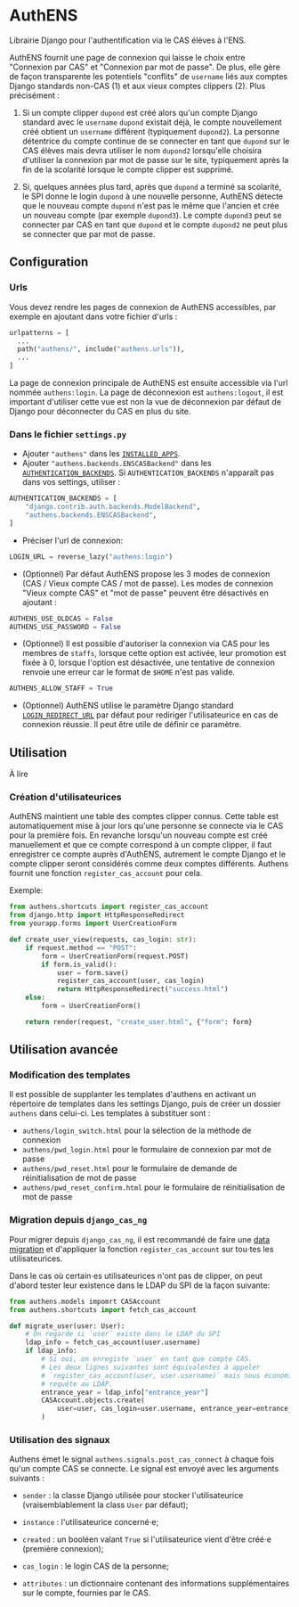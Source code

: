 # AuthENS

Librairie Django pour l'authentification via le CAS élèves à l'ENS.

AuthENS fournit une page de connexion qui laisse le choix entre "Connexion par
CAS" et "Connexion par mot de passe".
De plus, elle gère de façon transparente les potentiels "conflits" de `username`
liés aux comptes Django standards non-CAS (1) et aux vieux comptes clippers (2).
Plus précisément :

1. Si un compte clipper `dupond` est créé alors qu'un compte Django standard
   avec le `username` `dupond` existait déjà, le compte nouvellement créé
   obtient un `username` différent (typiquement `dupond2`).
   La personne détentrice du compte continue de se connecter en tant que
   `dupond` sur le CAS élèves mais devra utiliser le nom `dupond2` lorsqu'elle
   choisira d'utiliser la connexion par mot de passe sur le site, typiquement
   après la fin de la scolarité lorsque le compte clipper est supprimé.

2. Si, quelques années plus tard, après que `dupond` a terminé sa scolarité, le
   SPI donne le login `dupond` à une nouvelle personne, AuthENS détecte que le
   nouveau compte `dupond` n'est pas le même que l'ancien et crée un nouveau
   compte (par exemple `dupond3`).
   Le compte `dupond3` peut se connecter par CAS en tant que `dupond` et le
   compte `dupond2` ne peut plus se connecter que par mot de passe.


## Configuration

### Urls

Vous devez rendre les pages de connexion de AuthENS accessibles, par exemple en
ajoutant dans votre fichier d'urls :

```python
urlpatterns = [
  ...
  path("authens/", include("authens.urls")),
  ...
]
```

La page de connexion principale de AuthENS est ensuite accessible via l'url
nommée `authens:login`.
La page de déconnexion est `authens:logout`, il est important d'utiliser cette
vue est non la vue de déconnexion par défaut de Django pour déconnecter du CAS
en plus du site.

### Dans le fichier `settings.py`

- Ajouter `"authens"` dans les [`INSTALLED_APPS`](https://docs.djangoproject.com/en/3.0/ref/settings/#installed-apps).
- Ajouter `"authens.backends.ENSCASBackend"` dans les
  [`AUTHENTICATION_BACKENDS`](https://docs.djangoproject.com/en/3.0/ref/settings/#authentication-backends).
  Si `AUTHENTICATION_BACKENDS` n'apparaît pas dans vos settings, utiliser :

```python
AUTHENTICATION_BACKENDS = [
    "django.contrib.auth.backends.ModelBackend",
    "authens.backends.ENSCASBackend",
]
```

- Préciser l'url de connexion:

```python
LOGIN_URL = reverse_lazy("authens:login")
```

- (Optionnel) Par défaut AuthENS propose les 3 modes de connexion (CAS / Vieux
  compte CAS / mot de passe). Les modes de connexion "Vieux compte CAS" et
  "mot de passe" peuvent être désactivés en ajoutant :

```python
AUTHENS_USE_OLDCAS = False
AUTHENS_USE_PASSWORD = False
```

- (Optionnel) Il est possible d'autoriser la connexion via CAS pour les membres
  de `staffs`, lorsque cette option est activée, leur promotion est fixée à 0,
  lorsque l'option est désactivée, une tentative de connexion renvoie une erreur
  car le format de `$HOME` n'est pas valide.

```python
AUTHENS_ALLOW_STAFF = True
```


- (Optionnel) AuthENS utilise le paramètre Django standard
  [`LOGIN_REDIRECT_URL`](https://docs.djangoproject.com/en/3.0/ref/settings/#login-redirect-url)
  par défaut pour rediriger l'utilisateurice en cas de connexion réussie.
  Il peut être utile de définir ce paramètre.


## Utilisation

À lire

### Création d'utilisateurices

AuthENS maintient une table des comptes clipper connus.
Cette table est automatiquement mise à jour lors qu'une personne se connecte via
le CAS pour la première fois.
En revanche lorsqu'un nouveau compte est créé manuellement et que ce compte
correspond à un compte clipper, il faut enregistrer ce compte auprès d'AuthENS,
autrement le compte Django et le compte clipper seront considérés comme deux
comptes différents.
Authens fournit une fonction `register_cas_account` pour cela.

Exemple:

```python
from authens.shortcuts import register_cas_account
from django.http import HttpResponseRedirect
from yourapp.forms import UserCreationForm

def create_user_view(requests, cas_login: str):
    if request.method == "POST":
        form = UserCreationForm(request.POST)
        if form.is_valid():
            user = form.save()
            register_cas_account(user, cas_login)
            return HttpResponseRedirect("success.html")
    else:
        form = UserCreationForm()

    return render(request, "create_user.html", {"form": form}
```


## Utilisation avancée

### Modification des templates

Il est possible de supplanter les templates d'authens en activant un répertoire
de templates dans les settings Django, puis de créer un dossier `authens` dans
celui-ci. Les templates à substituer sont :

- `authens/login_switch.html` pour la sélection de la méthode de connexion
- `authens/pwd_login.html` pour le formulaire de connexion par mot de passe
- `authens/pwd_reset.html` pour le formulaire de demande de réinitialisation de
  mot de passe
- `authens/pwd_reset_confirm.html` pour le formulaire de réinitialisation de mot
  de passe

### Migration depuis `django_cas_ng`

Pour migrer depuis `django_cas_ng`, il est recommandé de faire une
[data migration](https://docs.djangoproject.com/en/3.1/howto/writing-migrations/#migrating-data-between-third-party-apps)
et d'appliquer la fonction `register_cas_account` sur tou⋅tes les
utilisateurices.

Dans le cas où certain⋅es utilisateurices n'ont pas de clipper, on peut d'abord
tester leur existence dans le LDAP du SPI de la façon suivante:

```python
from authens.models impomrt CASAccount
from authens.shortcuts import fetch_cas_account

def migrate_user(user: User):
    # On regarde si `user` existe dans le LDAP du SPI
    ldap_info = fetch_cas_account(user.username)
    if ldap_info:
        # Si oui, on enregiste `user` en tant que compte CAS.
        # Les deux lignes suivantes sont équivalentes à appeler
        # `register_cas_account(user, user.username)` mais nous économisent une
        # requête au LDAP.
        entrance_year = ldap_info["entrance_year"]
        CASAccount.objects.create(
            user=user, cas_login=user.username, entrance_year=entrance_year
        )
```

### Utilisation des signaux

Authens émet le signal `authens.signals.post_cas_connect` à chaque fois qu'un
compte CAS se connecte. Le signal est envoyé avec les arguments suivants :

- `sender` : la classe Django utilisée pour stocker l'utilisateurice
  (vraisemblablement la class `User` par défaut);

- `instance` : l'utilisateurice concerné⋅e;

- `created` : un booléen valant `True` si l'utilisateurice vient d'être créé⋅e
  (première connexion);

- `cas_login` : le login CAS de la personne;

- `attributes` : un dictionnaire contenant des informations supplémentaires sur
  le compte, fournies par le CAS.
